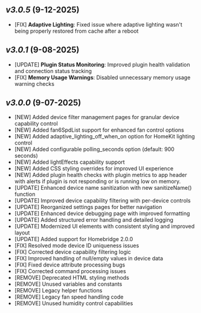 ## _**v3.0.5**_ (9-12-2025)

- [FIX] **Adaptive Lighting**: Fixed issue where adaptive lighting wasn't being properly restored from cache after a reboot

## _**v3.0.1**_ (9-08-2025)
- [UPDATE] **Plugin Status Monitoring**: Improved plugin health validation and connection status tracking
- [FIX] **Memory Usage Warnings**: Disabled unnecessary memory usage warning checks

## _**v3.0.0**_ (9-07-2025)

- [NEW] Added device filter management pages for granular device capability control
- [NEW] Added fan6SpdList support for enhanced fan control options
- [NEW] Added adaptive_lighting_off_when_on option for HomeKit lighting control
- [NEW] Added configurable polling_seconds option (default: 900 seconds)
- [NEW] Added lightEffects capability support
- [NEW] Added CSS styling overrides for improved UI experience
- [NEW] Added plugin health checks with plugin metrics to app header with alerts if plugin is not responding or is running low on memory.
- [UPDATE] Enhanced device name sanitization with new sanitizeName() function
- [UPDATE] Improved device capability filtering with per-device controls
- [UPDATE] Reorganized settings pages for better navigation
- [UPDATE] Enhanced device debugging page with improved formatting
- [UPDATE] Added structured error handling and detailed logging
- [UPDATE] Modernized UI elements with consistent styling and improved layout
- [UPDATE] Added support for Homebridge 2.0.0
- [FIX] Resolved mode device ID uniqueness issues
- [FIX] Corrected device capability filtering logic
- [FIX] Improved handling of null/empty values in device data
- [FIX] Fixed device attribute processing bugs
- [FIX] Corrected command processing issues
- [REMOVE] Deprecated HTML styling methods
- [REMOVE] Unused variables and constants
- [REMOVE] Legacy helper functions
- [REMOVE] Legacy fan speed handling code
- [REMOVE] Unused humidity control capabilities

